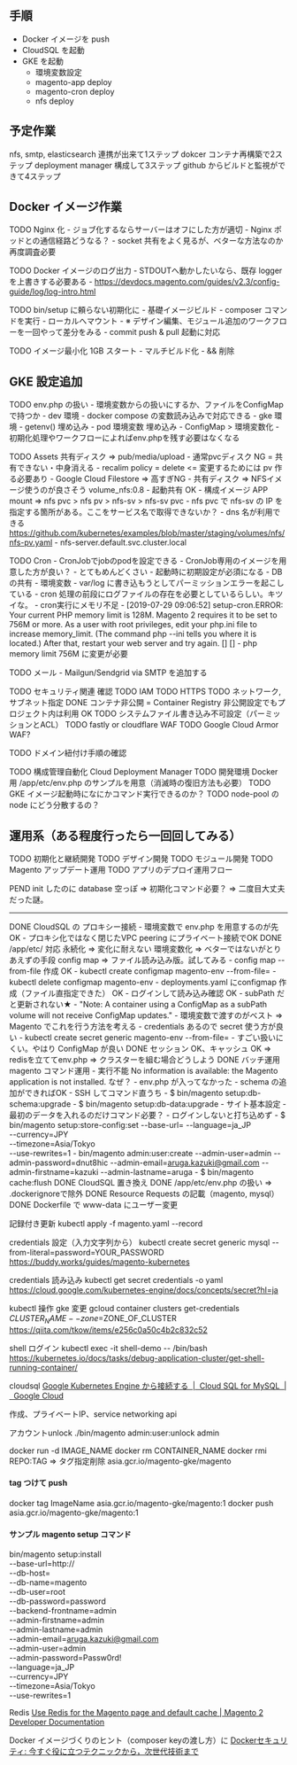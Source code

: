 ## 手順
- Docker イメージを push
- CloudSQL を起動
- GKE を起動
    - 環境変数設定
    - magento-app deploy
    - magento-cron deploy
    - nfs deploy

## 予定作業
nfs, smtp, elasticsearch 連携が出来て1ステップ
dokcer コンテナ再構築で2ステップ
deployment manager 構成して3ステップ
github からビルドと監視ができて4ステップ

## Docker イメージ作業
TODO Nginx 化
    - ジョブ化するならサーバーはオフにした方が適切
    - Nginx ポッドとの通信経路どうなる？
        - socket 共有をよく見るが、ベターな方法なのか再度調査必要

TODO Docker イメージのログ出力
    - STDOUTへ動かしたいなら、既存 logger を上書きする必要ある
    - https://devdocs.magento.com/guides/v2.3/config-guide/log/log-intro.html

TODO bin/setup に頼らない初期化に
    - 基礎イメージビルド
    - composer コマンドを実行
    - ローカルへマウント
    - ※ デザイン編集、モジュール追加のワークフローを一回やって差分をみる
    - commit push & pull 起動に対応

TODO イメージ最小化 1GB スタート
    - マルチビルド化
    - && 削除

## GKE 設定追加
TODO env.php の扱い
    - 環境変数からの扱いにするか、ファイルをConfigMapで持つか
    - dev 環境
        - docker compose の変数読み込みで対応できる
    - gke 環境
        - getenv() 埋め込み
        - pod 環境変数 埋め込み
        - ConfigMap > 環境変数化
    - 初期化処理やワークフローによればenv.phpを残す必要はなくなる

TODO Assets 共有ディスク => pub/media/upload
    - 通常pvcディスク NG = 共有できない・中身消える
        - recalim policy = delete <= 変更するためには pv 作る必要あり
    - Google Cloud Filestore => 高すぎNG
    - 共有ディスク => NFSイメージ使うのが良さそう volume_nfs:0.8
        - 起動共有 OK
        - 構成イメージ APP mount => nfs pvc > nfs pv > nfs-sv > nfs-sv pvc
        - nfs pvc で nfs-sv の IP を指定する箇所がある。ここをサービス名で取得できないか？
            - dns 名が利用できる https://github.com/kubernetes/examples/blob/master/staging/volumes/nfs/nfs-pv.yaml
            - nfs-server.default.svc.cluster.local

TODO Cron
    - CronJobでjobのpodを設定できる
    - CronJob専用のイメージを用意した方が良い？
        - とてもめんどくさい
        - 起動時に初期設定が必須になる
            - DBの共有
            - 環境変数
        - var/log に書き込もうとしてパーミッションエラーを起こしている
            - cron 処理の前段にログファイルの存在を必要としているらしい。キツイな。
        - cron実行にメモリ不足
            - [2019-07-29 09:06:52] setup-cron.ERROR: Your current PHP memory limit is 128M. Magento 2 requires it to be set to 756M or more. As a user with root privileges, edit your php.ini file to increase memory_limit. (The command php --ini tells you where it is located.) After that, restart your web server and try again. [] []
            - php memory limit 756M に変更が必要

TODO メール
    - Mailgun/Sendgrid via SMTP を追加する

TODO セキュリティ関連 確認
    TODO IAM
    TODO HTTPS
    TODO ネットワーク, サブネット指定
    DONE コンテナ非公開 = Container Registry 非公開設定でもプロジェクト内は利用 OK
    TODO システムファイル書き込み不可設定（パーミッションとACL）
    TODO fastly or cloudflare WAF
    TODO Google Cloud Armor WAF?

TODO ドメイン紐付け手順の確認

TODO 構成管理自動化 Cloud Deployment Manager
TODO 開発環境 Docker 用 /app/etc/env.php のサンプルを用意（消滅時の復旧方法も必要）
TODO GKE イメージ起動時になにかコマンド実行できるのか？
TODO node-pool の node にどう分散するの？

## 運用系（ある程度行ったら一回回してみる）
TODO 初期化と継続開発
TODO デザイン開発
TODO モジュール開発
TODO Magento アップデート運用
TODO アプリのデプロイ運用フロー

PEND init したのに database 空っぽ => 初期化コマンド必要？ => 二度目大丈夫だった謎。

---

DONE CloudSQL の プロキシー接続
    - 環境変数で env.php を用意するのが先 OK
    - プロキシ化ではなく閉じたVPC peering にプライベート接続でOK
DONE /app/etc/ 対応
    永続化 => 変化に耐えない
    環境変数化 => ベターではないがとりあえずの手段
    config map => ファイル読み込み版。試してみる
        - config map --from-file 作成 OK
            - kubectl create configmap magento-env --from-file=
            - kubectl delete configmap magento-env
        - deployments.yaml にconfigmap 作成（ファイル直指定できた） OK
        - ログインして読み込み確認 OK
        - subPath だと更新されない★
            - "Note: A container using a ConfigMap as a subPath volume will not receive ConfigMap updates."
        - 環境変数で渡すのがベスト => Magento でこれを行う方法を考える
        - credentials あるので secret 使う方が良い
            - kubectl create secret generic magento-env --from-file=
            - すごい扱いにくい。やはり ConfigMap が良い
DONE セッション OK、キャッシュ OK => redisを立ててenv.php => クラスターを組む場合どうしよう
DONE バッチ運用 magento コマンド運用
    - 実行不能 No information is available: the Magento application is not installed. なぜ？
        - env.php が入ってなかった
    - schema の追加ができればOK
        - SSH してコマンド直うち
        - $ bin/magento setup:db-schema:upgrade
        - $ bin/magento setup:db-data:upgrade
    - サイト基本設定
        - 最初のデータを入れるのだけコマンド必要？
            - ログインしないと打ち込めず
        - $ bin/magento setup:store-config:set --base-url=
                --language=ja_JP \
                --currency=JPY \
                --timezone=Asia/Tokyo \
                --use-rewrites=1
        - bin/magento admin:user:create --admin-user=admin --admin-password=dnut8hic --admin-email=aruga.kazuki@gmail.com --admin-firstname=kazuki --admin-lastname=aruga
        - $ bin/magento cache:flush
DONE CloudSQL 置き換え
DONE /app/etc/env.php の扱い => .dockerignoreで除外
DONE Resource Requests の記載（magento, mysql）
DONE Dockerfile で www-data にユーザー変更

記録付き更新
kubectl apply -f magento.yaml --record

credentials 設定（入力文字列から）
kubectl create secret generic mysql --from-literal=password=YOUR_PASSWORD
https://buddy.works/guides/magento-kubernetes

credentials 読み込み
kubectl get secret credentials -o yaml
https://cloud.google.com/kubernetes-engine/docs/concepts/secret?hl=ja

kubectl 操作 gke 変更
gcloud container clusters get-credentials $CLUSTER_NAME --zone=$ZONE_OF_CLUSTER
https://qiita.com/tkow/items/e256c0a50c4b2c832c52

shell ログイン
kubectl exec -it shell-demo -- /bin/bash
https://kubernetes.io/docs/tasks/debug-application-cluster/get-shell-running-container/

cloudsql
[Google Kubernetes Engine から接続する  |  Cloud SQL for MySQL  |  Google Cloud](https://cloud.google.com/sql/docs/mysql/connect-kubernetes-engine?hl=ja)

作成、プライベートIP、service networking api

アカウントunlock
./bin/magento admin:user:unlock admin

docker run -d IMAGE_NAME
docker rm CONTAINER_NAME
docker rmi REPO:TAG => タグ指定削除
asia.gcr.io/magento-gke/magento

#### tag つけて push
docker tag ImageName asia.gcr.io/magento-gke/magento:1
docker push asia.gcr.io/magento-gke/magento:1

#### サンプル magento setup コマンド
bin/magento setup:install \
--base-url=http:// \
--db-host= \
--db-name=magento \
--db-user=root \
--db-password=password \
--backend-frontname=admin \
--admin-firstname=admin \
--admin-lastname=admin \
--admin-email=aruga.kazuki@gmail.com \
--admin-user=admin \
--admin-password=Passw0rd! \
--language=ja_JP \
--currency=JPY \
--timezone=Asia/Tokyo \
--use-rewrites=1

Redis
[Use Redis for the Magento page and default cache | Magento 2 Developer Documentation](https://devdocs.magento.com/guides/v2.3/config-guide/redis/redis-pg-cache.html)

Docker イメージづくりのヒント（composer keyの渡し方）に
[Dockerセキュリティ: 今すぐ役に立つテクニックから，次世代技術まで](https://www.slideshare.net/AkihiroSuda/docker-125002128)